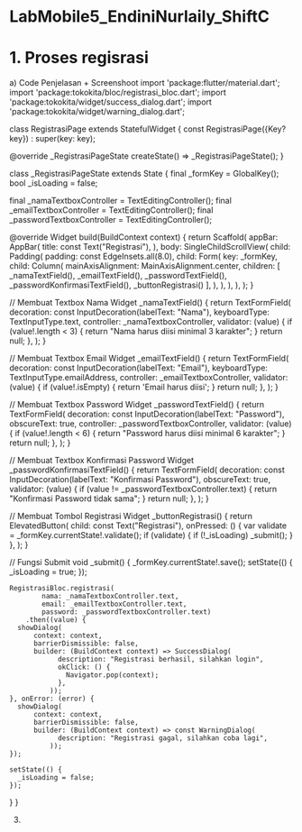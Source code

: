 # LabMobile5_EndiniNurlaily_ShiftC

# 1. Proses regisrasi
   a) Code Penjelasan + Screenshoot
   import 'package:flutter/material.dart';
import 'package:tokokita/bloc/registrasi_bloc.dart';
import 'package:tokokita/widget/success_dialog.dart';
import 'package:tokokita/widget/warning_dialog.dart';

class RegistrasiPage extends StatefulWidget {
  const RegistrasiPage({Key? key}) : super(key: key);

  @override
  _RegistrasiPageState createState() => _RegistrasiPageState();
}

class _RegistrasiPageState extends State<RegistrasiPage> {
  final _formKey = GlobalKey<FormState>();
  bool _isLoading = false;

  final _namaTextboxController = TextEditingController();
  final _emailTextboxController = TextEditingController();
  final _passwordTextboxController = TextEditingController();

  @override
  Widget build(BuildContext context) {
    return Scaffold(
      appBar: AppBar(
        title: const Text("Registrasi"),
      ),
      body: SingleChildScrollView(
        child: Padding(
          padding: const EdgeInsets.all(8.0),
          child: Form(
            key: _formKey,
            child: Column(
              mainAxisAlignment: MainAxisAlignment.center,
              children: [
                _namaTextField(),
                _emailTextField(),
                _passwordTextField(),
                _passwordKonfirmasiTextField(),
                _buttonRegistrasi()
              ],
            ),
          ),
        ),
      ),
    );
  }

  // Membuat Textbox Nama
  Widget _namaTextField() {
    return TextFormField(
      decoration: const InputDecoration(labelText: "Nama"),
      keyboardType: TextInputType.text,
      controller: _namaTextboxController,
      validator: (value) {
        if (value!.length < 3) {
          return "Nama harus diisi minimal 3 karakter";
        }
        return null;
      },
    );
  }

  // Membuat Textbox Email
  Widget _emailTextField() {
    return TextFormField(
      decoration: const InputDecoration(labelText: "Email"),
      keyboardType: TextInputType.emailAddress,
      controller: _emailTextboxController,
      validator: (value) {
        if (value!.isEmpty) {
          return 'Email harus diisi';
        }
        return null;
      },
    );
  }

  // Membuat Textbox Password
  Widget _passwordTextField() {
    return TextFormField(
      decoration: const InputDecoration(labelText: "Password"),
      obscureText: true,
      controller: _passwordTextboxController,
      validator: (value) {
        if (value!.length < 6) {
          return "Password harus diisi minimal 6 karakter";
        }
        return null;
      },
    );
  }

  // Membuat Textbox Konfirmasi Password
  Widget _passwordKonfirmasiTextField() {
    return TextFormField(
      decoration: const InputDecoration(labelText: "Konfirmasi Password"),
      obscureText: true,
      validator: (value) {
        if (value != _passwordTextboxController.text) {
          return "Konfirmasi Password tidak sama";
        }
        return null;
      },
    );
  }

  // Membuat Tombol Registrasi
  Widget _buttonRegistrasi() {
    return ElevatedButton(
      child: const Text("Registrasi"),
      onPressed: () {
        var validate = _formKey.currentState!.validate();
        if (validate) {
          if (!_isLoading) _submit();
        }
      },
    );
  }

  // Fungsi Submit
  void _submit() {
    _formKey.currentState!.save();
    setState(() {
      _isLoading = true;
    });

    RegistrasiBloc.registrasi(
            nama: _namaTextboxController.text,
            email: _emailTextboxController.text,
            password: _passwordTextboxController.text)
        .then((value) {
      showDialog(
          context: context,
          barrierDismissible: false,
          builder: (BuildContext context) => SuccessDialog(
                description: "Registrasi berhasil, silahkan login",
                okClick: () {
                  Navigator.pop(context);
                },
              ));
    }, onError: (error) {
      showDialog(
          context: context,
          barrierDismissible: false,
          builder: (BuildContext context) => const WarningDialog(
                description: "Registrasi gagal, silahkan coba lagi",
              ));
    });

    setState(() {
      _isLoading = false;
    });
  }
}
   
   
3. 
